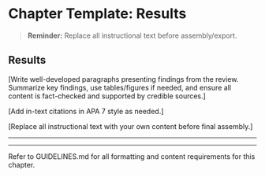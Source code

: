 # Chapter Template: Results

> **Reminder:** Replace all instructional text before assembly/export.

## Results

[Write well-developed paragraphs presenting findings from the review. Summarize key findings, use tables/figures if needed, and ensure all content is fact-checked and supported by credible sources.]

[Add in-text citations in APA 7 style as needed.]

[Replace all instructional text with your own content before final assembly.]

---

<!-- Do not include a references section here. All references must be consolidated in references.md and organized alphabetically. -->

---

Refer to GUIDELINES.md for all formatting and content requirements for this chapter.
